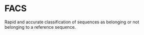 # FACS

Rapid and accurate classification of sequences as belonging or not belonging to a reference sequence.
